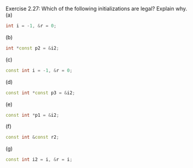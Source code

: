 Exercise 2.27: Which of the following initializations are legal? Explain why.<br />
(a)
```c++ 
int i = -1, &r = 0;
```
(b)
```c++ 
int *const p2 = &i2;
```
(c)
```c++ 
const int i = -1, &r = 0;
```
(d)
```c++ 
const int *const p3 = &i2;
```
(e)
```c++ 
const int *p1 = &i2;
```
(f)
```c++ 
const int &const r2;
```
(g)
```c++ 
const int i2 = i, &r = i;
```
